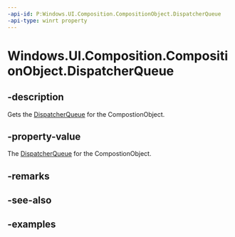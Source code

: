 ```yaml
---
-api-id: P:Windows.UI.Composition.CompositionObject.DispatcherQueue
-api-type: winrt property
---
```


<!-- Property syntax.
public DispatcherQueue DispatcherQueue { get; }
-->

# Windows.UI.Composition.CompositionObject.DispatcherQueue

## -description

Gets the [DispatcherQueue](../windows.system/dispatcherqueue.md) for the CompostionObject.



## -property-value

The [DispatcherQueue](../windows.system/dispatcherqueue.md) for the CompostionObject.

## -remarks

## -see-also

## -examples

